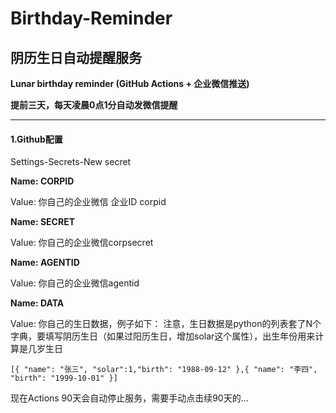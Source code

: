 # Birthday-Reminder
## 阴历生日自动提醒服务

**Lunar birthday reminder (GitHub Actions + 企业微信推送)**


**提前三天，每天凌晨0点1分自动发微信提醒**

------

#### 1.Github配置
Settings-Secrets-New secret

**Name: CORPID**

Value: 你自己的企业微信 企业ID corpid 

**Name: SECRET**

Value: 你自己的企业微信corpsecret 

**Name: AGENTID**

Value: 你自己的企业微信agentid

**Name: DATA**

Value: 你自己的生日数据，例子如下：
注意，生日数据是python的列表套了N个字典，要填写阴历生日（如果过阳历生日，增加solar这个属性），出生年份用来计算是几岁生日


```
[{ "name": "张三", "solar":1,"birth": "1988-09-12" },{ "name": "李四", "birth": "1999-10-01" }]
```



现在Actions 90天会自动停止服务，需要手动点击续90天的...


